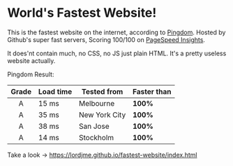 # World's Fastest Website!

This is the fastest website on the internet, according to [Pingdom](https://tools.pingdom.com/#!/cqUZyC/https://lordjme.github.io/fastest-website/index.html). Hosted by Github's super fast servers, Scoring 100/100 on [PageSpeed Insights](https://developers.google.com/speed/pagespeed/insights/?hl=sv&url=https%3A%2F%2Flordjme.github.io%2Ffastest-website%2Findex.html).

It does'nt contain much, no CSS, no JS just plain HTML.
It's a pretty useless website actually.

Pingdom Result:

Grade   |   Load time   |   Tested from   |   Faster than
:---: |   ---   |   ---   |   ---
A   |   15 ms   |   Melbourne   |   **100%**
A   |   35 ms   |   New York City   |   **100%**
A   |   38 ms   |   San Jose   |   **100%**
A   |   14 ms   |   Stockholm   |   **100%**

Take a look -> https://lordjme.github.io/fastest-website/index.html

